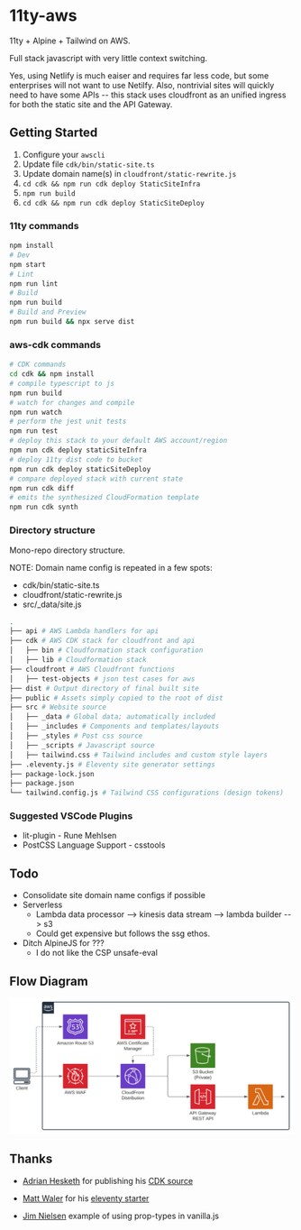 # 11ty-aws

11ty + Alpine + Tailwind on AWS.

Full stack javascript with very little context switching.

Yes, using Netlify is much eaiser and requires far less code, but some enterprises will not want to use Netilfy. Also, nontrivial sites will quickly need to have some APIs -- this stack uses cloudfront as an unified ingress for both the static site and the API Gateway.

## Getting Started

1. Configure your `awscli`
2. Update file `cdk/bin/static-site.ts`
3. Update domain name(s) in `cloudfront/static-rewrite.js`
4. `cd cdk && npm run cdk deploy StaticSiteInfra`
5. `npm run build`
6. `cd cdk && npm run cdk deploy StaticSiteDeploy`

### 11ty commands

```sh
npm install
# Dev
npm start
# Lint
npm run lint
# Build
npm run build
# Build and Preview
npm run build && npx serve dist
```

### aws-cdk commands

```sh
# CDK commands
cd cdk && npm install
# compile typescript to js
npm run build
# watch for changes and compile
npm run watch
# perform the jest unit tests
npm run test
# deploy this stack to your default AWS account/region
npm run cdk deploy staticSiteInfra
# deploy 11ty dist code to bucket
npm run cdk deploy staticSiteDeploy
# compare deployed stack with current state
npm run cdk diff
# emits the synthesized CloudFormation template
npm run cdk synth
```

### Directory structure

Mono-repo directory structure.

NOTE: Domain name config is repeated in a few spots:
- cdk/bin/static-site.ts
- cloudfront/static-rewrite.js
- src/_data/site.js

```sh
.
├── api # AWS Lambda handlers for api
├── cdk # AWS CDK stack for cloudfront and api
│   ├── bin # Cloudformation stack configuration
│   ├── lib # Cloudformation stack
├── cloudfront # AWS Cloudfront functions
│   ├── test-objects # json test cases for aws
├── dist # Output directory of final built site
├── public # Assets simply copied to the root of dist
├── src # Website source
│   ├── _data # Global data; automatically included
│   ├── _includes # Components and templates/layouts
│   ├── _styles # Post css source
│   ├── _scripts # Javascript source
│   ├── tailwind.css # Tailwind includes and custom style layers
├── .eleventy.js # Eleventy site generator settings
├── package-lock.json
├── package.json
└── tailwind.config.js # Tailwind CSS configurations (design tokens)
```

### Suggested VSCode Plugins

- lit-plugin - Rune Mehlsen
- PostCSS Language Support - csstools

## Todo

- Consolidate site domain name configs if possible
- Serverless
  - Lambda data processor --> kinesis data stream --> lambda builder --> s3
  - Could get expensive but follows the ssg ethos.
- Ditch AlpineJS for ???
  - I do not like the CSP unsafe-eval

## Flow Diagram

![Flow Diagram](./flow-diagram.svg)

## Thanks

- [Adrian Hesketh](https://github.com/a-h) for publishing his [CDK source](https://github.com/aws-samples/serverless-patterns/tree/main/cdk-cloudfront-to-s3-and-lambda)

- [Matt Waler](https://mattwaler.com/) for his [eleventy starter](https://github.com/mattwaler/tea-stack)

- [Jim Nielsen](https://blog.jim-nielsen.com/2020/proptypes-outside-of-react-in-template-literal-components/) example of using prop-types in vanilla.js
